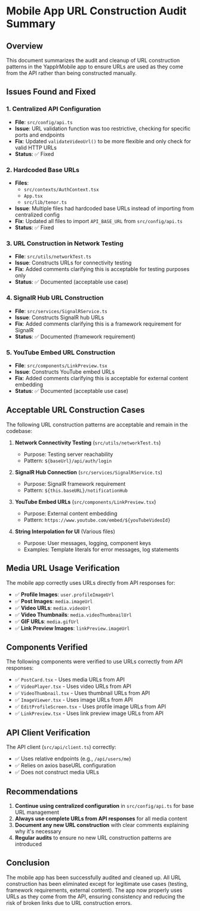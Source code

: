 # Mobile App URL Construction Audit Summary

## Overview
This document summarizes the audit and cleanup of URL construction patterns in the YapplrMobile app to ensure URLs are used as they come from the API rather than being constructed manually.

## Issues Found and Fixed

### 1. **Centralized API Configuration**
- **File**: `src/config/api.ts`
- **Issue**: URL validation function was too restrictive, checking for specific ports and endpoints
- **Fix**: Updated `validateVideoUrl()` to be more flexible and only check for valid HTTP URLs
- **Status**: ✅ Fixed

### 2. **Hardcoded Base URLs**
- **Files**: 
  - `src/contexts/AuthContext.tsx`
  - `App.tsx`
  - `src/lib/tenor.ts`
- **Issue**: Multiple files had hardcoded base URLs instead of importing from centralized config
- **Fix**: Updated all files to import `API_BASE_URL` from `src/config/api.ts`
- **Status**: ✅ Fixed

### 3. **URL Construction in Network Testing**
- **File**: `src/utils/networkTest.ts`
- **Issue**: Constructs URLs for connectivity testing
- **Fix**: Added comments clarifying this is acceptable for testing purposes only
- **Status**: ✅ Documented (acceptable use case)

### 4. **SignalR Hub URL Construction**
- **File**: `src/services/SignalRService.ts`
- **Issue**: Constructs SignalR hub URLs
- **Fix**: Added comments clarifying this is a framework requirement for SignalR
- **Status**: ✅ Documented (framework requirement)

### 5. **YouTube Embed URL Construction**
- **File**: `src/components/LinkPreview.tsx`
- **Issue**: Constructs YouTube embed URLs
- **Fix**: Added comments clarifying this is acceptable for external content embedding
- **Status**: ✅ Documented (acceptable use case)

## Acceptable URL Construction Cases

The following URL construction patterns are acceptable and remain in the codebase:

1. **Network Connectivity Testing** (`src/utils/networkTest.ts`)
   - Purpose: Testing server reachability
   - Pattern: `${baseUrl}/api/auth/login`

2. **SignalR Hub Connection** (`src/services/SignalRService.ts`)
   - Purpose: SignalR framework requirement
   - Pattern: `${this.baseURL}/notificationHub`

3. **YouTube Embed URLs** (`src/components/LinkPreview.tsx`)
   - Purpose: External content embedding
   - Pattern: `https://www.youtube.com/embed/${youTubeVideoId}`

4. **String Interpolation for UI** (Various files)
   - Purpose: User messages, logging, component keys
   - Examples: Template literals for error messages, log statements

## Media URL Usage Verification

The mobile app correctly uses URLs directly from API responses for:

- ✅ **Profile Images**: `user.profileImageUrl`
- ✅ **Post Images**: `media.imageUrl`
- ✅ **Video URLs**: `media.videoUrl`
- ✅ **Video Thumbnails**: `media.videoThumbnailUrl`
- ✅ **GIF URLs**: `media.gifUrl`
- ✅ **Link Preview Images**: `linkPreview.imageUrl`

## Components Verified

The following components were verified to use URLs correctly from API responses:

- ✅ `PostCard.tsx` - Uses media URLs from API
- ✅ `VideoPlayer.tsx` - Uses video URLs from API
- ✅ `VideoThumbnail.tsx` - Uses thumbnail URLs from API
- ✅ `ImageViewer.tsx` - Uses image URLs from API
- ✅ `EditProfileScreen.tsx` - Uses profile image URLs from API
- ✅ `LinkPreview.tsx` - Uses link preview image URLs from API

## API Client Verification

The API client (`src/api/client.ts`) correctly:
- ✅ Uses relative endpoints (e.g., `/api/users/me`)
- ✅ Relies on axios baseURL configuration
- ✅ Does not construct media URLs

## Recommendations

1. **Continue using centralized configuration** in `src/config/api.ts` for base URL management
2. **Always use complete URLs from API responses** for all media content
3. **Document any new URL construction** with clear comments explaining why it's necessary
4. **Regular audits** to ensure no new URL construction patterns are introduced

## Conclusion

The mobile app has been successfully audited and cleaned up. All URL construction has been eliminated except for legitimate use cases (testing, framework requirements, external content). The app now properly uses URLs as they come from the API, ensuring consistency and reducing the risk of broken links due to URL construction errors.
